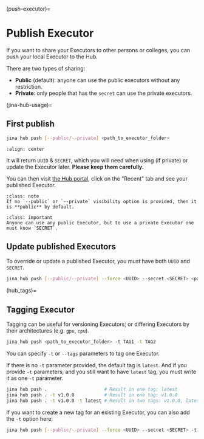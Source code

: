 (push-executor)=
# Publish Executor

If you want to share your Executors to other persons or colleges, you can push your local Executor to the Hub.

There are two types of sharing:
- **Public** (default): anyone can use the public executors without any restriction.
- **Private**: only people that has the `secret` can use the private executors. 

(jina-hub-usage)=
## First publish

```bash
jina hub push [--public/--private] <path_to_executor_folder>
```

```{figure} screenshots/hub-push.gif
:align: center
```


It will return `UUID` & `SECRET`, which you will need when using (if private) or update the Executor later. **Please keep them carefully.**

You can then visit [the Hub portal](https://hub.jina.ai), click on the "Recent" tab and see your published Executor.

````{admonition} Note
:class: note
If no `--public` or `--private` visibility option is provided, then it is **public** by default.
````

````{admonition} Important
:class: important
Anyone can use any public Executor, but to use a private Executor one must know `SECRET`.
````


## Update published Executors

To override or update a published Executor, you must have both `UUID` and `SECRET`.

```bash
jina hub push [--public/--private] --force <UUID> --secret <SECRET> <path_to_executor_folder>
```

(hub_tags)=
## Tagging Executor

Tagging can be useful for versioning Executors; or differing Executors by their architectures (e.g. `gpu`, `cpu`).

```bash
jina hub push <path_to_executor_folder> -t TAG1 -t TAG2
```

You can specify `-t` or `--tags` parameters to tag one Executor.

If there is no `-t` parameter provided, the default tag is `latest`. And if you provide `-t` parameters, and you still want to have `latest` tag, you must write it as one `-t` parameter.

```bash
jina hub push .                     # Result in one tag: latest
jina hub push . -t v1.0.0           # Result in one tag: v1.0.0
jina hub push . -t v1.0.0 -t latest # Result in two tags: v1.0.0, latest
```

If you want to create a new tag for an existing Executor, you can also add the `-t` option here:

```bash
jina hub push [--public/--private] --force <UUID> --secret <SECRET> -t TAG <path_to_executor_folder>
```
